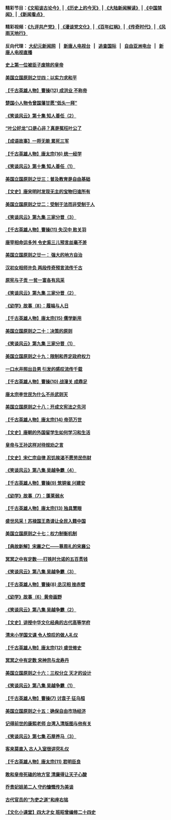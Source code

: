 #### 精彩节目：[《文昭谈古论今》](http://155.138.201.177/wenzhao) | [《历史上的今天》](http://155.138.201.177/today-in-history) | [《大陆新闻解读》](http://155.138.201.177/ntdtv-comedy) | [《中国禁闻》](http://155.138.201.177/ntdtv-news) | [《新闻看点》](http://155.138.201.177/news-insight) 

 #### 精彩视频：[《九评共产党》](http://155.138.201.177:10000/videos/jiuping) | [《漫谈党文化》](http://155.138.201.177:10000/videos/mtdwh) | [《百年红祸》](http://155.138.201.177:10000/videos/bnhh) | [《传奇时代》](http://155.138.201.177:10000/videos/legend) | [《风雨天地行》](http://155.138.201.177:10000/videos/fytdx) 

 #### 反向代理： [大纪元新闻网](http://155.138.201.177:10080/) &nbsp;&nbsp;|&nbsp;&nbsp; [新唐人电视台](http://155.138.201.177:8000/) &nbsp;&nbsp;|&nbsp;&nbsp; [追查国际](http://155.138.201.177:10010/) &nbsp;&nbsp;|&nbsp;&nbsp; [自由亚洲电台](http://155.138.201.177:9800/) &nbsp;&nbsp;|&nbsp;&nbsp; [新唐人电视直播](http://155.138.201.177/) 

#### [史上第一位被臣子废除的皇帝](../pages/nsc975/n11053637.md?t=02190950) 

#### [美国立国原则之廿四：以实力求和平](../pages/nsc975/n11046955.md?t=02190950) 

#### [【千古英雄人物】曹操(12) 成洪业 不称帝](../pages/nsc975/n7783338.md?t=02190950) 

#### [楚国小人物令曾国藩甘愿“低头一拜”](../pages/nsc975/n11013087.md?t=02190950) 

#### [《笑谈风云》第十集 知人善任（2）](../pages/nsc975/n11044937.md?t=02190950) 

#### [“叶公好龙”口是心非？真是冤枉叶公了](../pages/nsc975/n11008777.md?t=02190950) 

#### [【成语故事】一将无能 累死三军](../pages/nsc975/n11046538.md?t=02190950) 

#### [【千古英雄人物】唐太宗(16) 统一经学](../pages/nsc975/n8046259.md?t=02190950) 

#### [《笑谈风云》第十集 知人善任（1）](../pages/nsc975/n11032532.md?t=02190950) 

#### [美国立国原则之廿三：普及教育是自由基础](../pages/nsc975/n11044655.md?t=02190950) 

#### [【文史】唐宋明时发现无主的宝物归谁所有](../pages/nsc975/n11036075.md?t=02190950) 

#### [美国立国原则之廿二：受制于法而非受制于人](../pages/nsc975/n11038266.md?t=02190950) 

#### [《笑谈风云》第九集 三家分晋（3）](../pages/nsc975/n11028646.md?t=02190950) 

#### [【千古英雄人物】曹操(11) 失汉中 败关羽](../pages/nsc975/n7783328.md?t=02190950) 

#### [唐宰相命运多舛 令史奚三儿预言丝毫不差](../pages/nsc975/n334750.md?t=02190950) 

#### [美国立国原则之廿一： 强大的地方自治](../pages/nsc975/n11036069.md?t=02190950) 

#### [汉初女相师许负 两段传奇预言流传千古](../pages/nsc975/n11035453.md?t=02190950) 

#### [原宪与子贡 一贫一富各有风采](../pages/nsc975/n11013094.md?t=02190950) 

#### [《笑谈风云》第九集 三家分晋（2）](../pages/nsc975/n11028610.md?t=02190950) 

#### [《幼学》故事（8）：履端与人日](../pages/nsc975/n10990550.md?t=02190950) 

#### [【千古英雄人物】唐太宗(15) 儒学新用](../pages/nsc975/n8046225.md?t=02190950) 

#### [美国立国原则之二十：决策的原则](../pages/nsc975/n11034691.md?t=02190950) 

#### [《笑谈风云》第九集 三家分晋（1）](../pages/nsc975/n11028591.md?t=02190950) 

#### [美国立国原则之十九：限制和界定政府权力](../pages/nsc975/n11023895.md?t=02190950) 

#### [一口水井照出丑男 引发的感叹流传千载](../pages/nsc975/n11004598.md?t=02190950) 

#### [【千古英雄人物】曹操(10) 战潼关 成鼎足](../pages/nsc975/n7779963.md?t=02190950) 

#### [唐太宗李世民为什么不杀武则天](../pages/nsc975/n11034040.md?t=02190950) 

#### [美国立国原则之十八：开成文宪法之先河](../pages/nsc975/n11008526.md?t=02190950) 

#### [【千古英雄人物】唐太宗(14) 帝范万世](../pages/nsc975/n8034234.md?t=02190950) 

#### [【文史】唐朝的外国留学生如何学习和生活](../pages/nsc975/n11010825.md?t=02190950) 

#### [皇帝与王孙这样对待规劝之言](../pages/nsc975/n10994666.md?t=02190950) 

#### [【文史】宋仁宗自律 忍饥挨渴不愿劳民伤财](../pages/nsc975/n10997349.md?t=02190950) 

#### [《笑谈风云》第八集 吴越争霸（4）](../pages/nsc975/n11010924.md?t=02190950) 

#### [【千古英雄人物】曹操(9) 筑铜雀 兴建安](../pages/nsc975/n7662497.md?t=02190950) 

#### [《幼学》故事（7）：蓬莱弱水](../pages/nsc975/n10990547.md?t=02190950) 

#### [【千古英雄人物】唐太宗(13) 独具慧眼](../pages/nsc975/n8034179.md?t=02190950) 

#### [盛世风采！苏禄国王恳请让全民入籍中国](../pages/nsc975/n10992284.md?t=02190950) 

#### [美国立国原则之十七：权力制衡机制](../pages/nsc975/n11002624.md?t=02190950) 

#### [【典故新解】宋襄之仁——尊周礼的宋襄公](../pages/nsc975/n11018653.md?t=02190950) 

#### [冥冥之中有定数──打铁时允诺的五百贯钱](../pages/nsc975/n334213.md?t=02190950) 

#### [《笑谈风云》第八集 吴越争霸（3）](../pages/nsc975/n11010889.md?t=02190950) 

#### [【千古英雄人物】曹操(8) 丞汉相 挫赤壁](../pages/nsc975/n7662490.md?t=02190950) 

#### [《幼学》故事（6）黄帝画野](../pages/nsc975/n10990546.md?t=02190950) 

#### [《笑谈风云》第八集 吴越争霸（2）](../pages/nsc975/n10996834.md?t=02190950) 

#### [【文史】讲授中华文化经典的古代高等学府](../pages/nsc975/n11003895.md?t=02190950) 

#### [清末小学国文课 令人惊叹的做人礼仪](../pages/nsc975/n10980226.md?t=02190950) 

#### [【千古英雄人物】唐太宗(12) 盛世修史](../pages/nsc975/n8034115.md?t=02190950) 

#### [冥冥之中有定数 宋神宗与龙寿丹](../pages/nsc975/n11008770.md?t=02190950) 

#### [美国立国原则之十六：三权分立 天才的设计](../pages/nsc975/n10991293.md?t=02190950) 

#### [《笑谈风云》第八集 吴越争霸（1）](../pages/nsc975/n10987751.md?t=02190950) 

#### [【千古英雄人物】曹操(7) 讨袁子 征乌桓](../pages/nsc975/n7662459.md?t=02190950) 

#### [美国立国原则之十五：确保自由市场经济](../pages/nsc975/n10957715.md?t=02190950) 

#### [记得前世的康熙老师 台湾入清版图与他有关](../pages/nsc975/n11004761.md?t=02190950) 

#### [《笑谈风云》第七集 石屋养马（3）](../pages/nsc975/n10964155.md?t=02190950) 

#### [客来莫直入 古人入室很讲究礼仪](../pages/nsc975/n11002636.md?t=02190950) 

#### [【千古英雄人物】唐太宗(11) 君明臣良](../pages/nsc975/n8030388.md?t=02190950) 

#### [敢和皇帝死磕的地方官 清廉得让天子心酸](../pages/nsc975/n10999336.md?t=02190950) 

#### [乔贵妃姐弟二人 守约慷慨传为美谈](../pages/nsc975/n10842491.md?t=02190950) 

#### [古代官员的“为吏之道”和座右铭](../pages/nsc975/n10989890.md?t=02190950) 

#### [【文化小课堂】四大才女 班昭曾编修二十四史](../pages/nsc975/n10996143.md?t=02190950) 

